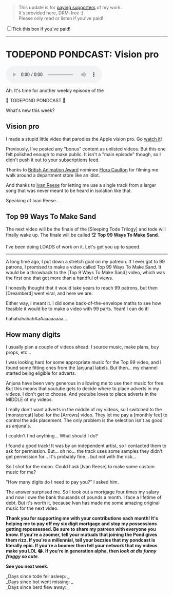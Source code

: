 > This update is for [paying supporters](https://patreon.com/TodePond) of my work.<br>
> It's provided here, DRM-free :)<br>
> Please only read or listen if you've paid!

<input id="paid-checkbox" type="checkbox"><label for="paid-checkbox">Tick this box if you've paid!</label>

<script>
  const key = 'pondcast/paid'
  const paid = localStorage.getItem(key)
  const checkbox = document.getElementById('paid-checkbox')
  if (paid) {
    checkbox.checked = true
  }
  checkbox.addEventListener('change', () => {
    if (checkbox.checked) {
      localStorage.setItem(key, 'true')
    } else {
      localStorage.removeItem(key)
    }
  })
</script>

<hr>

# TODEPOND PONDCAST: Vision pro

<audio controls>
  <source src="1.m4a" type="audio/x-m4a">
</audio>

Ah. It's time for another weekly episode of the

🐸 TODEPOND PONDCAST 🐸

What's new this week?

## Vision pro

I made a stupid little video that parodies the Apple vision pro. Go [watch it](https://youtu.be/QRKnrFEjDF0)!

Previously, I've posted any "bonus" content as unlisted videos. But this one felt polished enough to make public. It isn't a "main episode" though, so I didn't push it out to your subscriptions feed.

Thanks to [British Animation Award](https://www.britishanimationawards.com/baa-2024-nominations/) nominee [Flora Caulton](https://floracaulton.com/) for filming me walk around a department store like an idiot.

And thanks to [Ivan Reese](https://ivanish.ca/) for letting me use a single track from a larger song that was never meant to be heard in isolation like that.

Speaking of Ivan Reese...

## Top 99 Ways To Make Sand

The next video will be the finale of the [Sleeping Tode Trilogy] and tode will finally wake up. The finale will be called 🏆 **Top 99 Ways To Make Sand**.

I've been doing LOADS of work on it. Let's get you up to speed.

<hr />

A long time ago, I put down a stretch goal on my patreon. If I ever got to 99 patrons, I promised to make a video called Top 99 Ways To Make Sand. It would be a throwback to the [Top 9 Ways To Make Sand] video, which was the first one that got more than a handful of views.

I honestly thought that it would take years to reach 99 patrons, but then [Dreamberd] went viral, and here we are.

Either way, I meant it. I did some back-of-the-envelope maths to see how feasible it would be to make a video with 99 parts. Yeah! I can do it!

hahahahahahAaAaaaaaaaa....

## How many digits

I usually plan a couple of videos ahead. I source music, make plans, buy props, etc...

I was looking hard for some appropriate music for the Top 99 video, and I found some fitting ones from the [anjuna] labels. But then... my channel started being eligible for adverts.

Anjuna have been very generous in allowing me to use their music for free. But this means that youtube gets to decide where to place adverts in my videos. I don't get to choose. And youtube loves to place adverts in the MIDDLE of my videos.

I really don't want adverts in the middle of my videos, so I switched to the [monstercat] label for the [Arrows] video. They let me pay a [monthly fee] to control the ads placement. The only problem is the selection isn't as good as anjuna's.

I couldn't find anything... What should I do?

I found a good track! It was by an independent artist, so I contacted them to ask for permission. But... oh no... the track uses some samples they didn't get permission for... It's probably fine... but not with the risk...

So I shot for the moon. Could I ask [Ivan Reese] to make some custom music for me?

"How many digits do I need to pay you?" I asked him.

The answer surprised me. So I took out a mortgage four times my salary and now I owe the bank thousands of pounds a month. I face a lifetime of debt. But it's worth it, because Ivan has made me some amazing original music for the next video.

**Thank you for supporting me with your contributions each month! It's helping me to pay off my six digit mortgage and stop my possessions getting repossessed. Be sure to share my patreon with everyone you know. If you're a zoomer, tell your mutuals that joining the Pond gives them rizz. If you're a millennial, tell your bezzies that my pondcast is literally epic. If you're a boomer then tell your network that my videos make you LOL 😂. If you're in generation alpha, then _look at dis funny froggy so cute_**.

**See you next week.**

_Days since tode fell asleep: _<br>
_Days since bot went missing: _<br>
_Days since berd flew away: _

